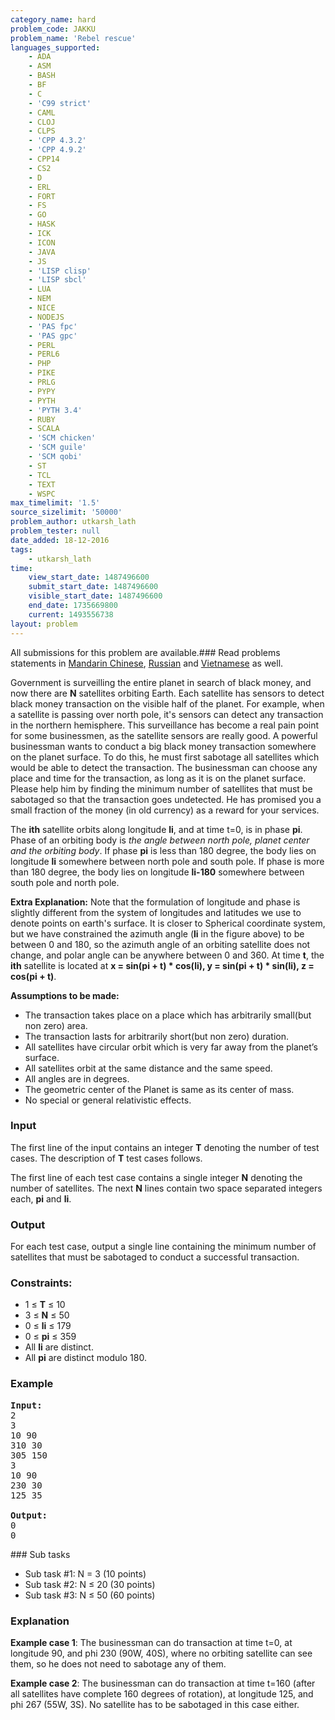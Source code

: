 ```yaml
---
category_name: hard
problem_code: JAKKU
problem_name: 'Rebel rescue'
languages_supported:
    - ADA
    - ASM
    - BASH
    - BF
    - C
    - 'C99 strict'
    - CAML
    - CLOJ
    - CLPS
    - 'CPP 4.3.2'
    - 'CPP 4.9.2'
    - CPP14
    - CS2
    - D
    - ERL
    - FORT
    - FS
    - GO
    - HASK
    - ICK
    - ICON
    - JAVA
    - JS
    - 'LISP clisp'
    - 'LISP sbcl'
    - LUA
    - NEM
    - NICE
    - NODEJS
    - 'PAS fpc'
    - 'PAS gpc'
    - PERL
    - PERL6
    - PHP
    - PIKE
    - PRLG
    - PYPY
    - PYTH
    - 'PYTH 3.4'
    - RUBY
    - SCALA
    - 'SCM chicken'
    - 'SCM guile'
    - 'SCM qobi'
    - ST
    - TCL
    - TEXT
    - WSPC
max_timelimit: '1.5'
source_sizelimit: '50000'
problem_author: utkarsh_lath
problem_tester: null
date_added: 18-12-2016
tags:
    - utkarsh_lath
time:
    view_start_date: 1487496600
    submit_start_date: 1487496600
    visible_start_date: 1487496600
    end_date: 1735669800
    current: 1493556738
layout: problem
---
```

All submissions for this problem are available.###  Read problems statements in [Mandarin Chinese](http://www.codechef.com/download/translated/FEB17/mandarin/JAKKU.pdf), [Russian](http://www.codechef.com/download/translated/FEB17/russian/JAKKU.pdf) and [Vietnamese](http://www.codechef.com/download/translated/FEB17/vietnamese/JAKKU.pdf) as well.

Government is surveilling the entire planet in search of black money, and now there are **N** satellites orbiting Earth. Each satellite has sensors to detect black money transaction on the visible half of the planet. For example, when a satellite is passing over north pole, it's sensors can detect any transaction in the northern hemisphere. This surveillance has become a real pain point for some businessmen, as the satellite sensors are really good. A powerful businessman wants to conduct a big black money transaction somewhere on the planet surface. To do this, he must first sabotage all satellites which would be able to detect the transaction. The businessman can choose any place and time for the transaction, as long as it is on the planet surface. Please help him by finding the minimum number of satellites that must be sabotaged so that the transaction goes undetected. He has promised you a small fraction of the money (in old currency) as a reward for your services.

<object data="https://s3.amazonaws.com/codechef\_shared/download/upload/FEB17/SC.svg" type="image/svg+xml" height="350"> </object> <object data="https://s3.amazonaws.com/codechef\_shared/download/upload/FEB17/T2.svg" type="image/svg+xml" height="350"> </object>

The **ith** satellite orbits along longitude **li**, and at time t=0, is in phase **pi**. Phase of an orbiting body is _the angle between north pole, planet center and the orbiting body_. If phase **pi** is less than 180 degree, the body lies on longitude **li** somewhere between north pole and south pole. If phase is more than 180 degree, the body lies on longitude **li-180** somewhere between south pole and north pole.

**Extra Explanation:** Note that the formulation of longitude and phase is slightly different from the system of longitudes and latitudes we use to denote points on earth's surface. It is closer to Spherical coordinate system, but we have constrained the azimuth angle (**li** in the figure above) to be between 0 and 180, so the azimuth angle of an orbiting satellite does not change, and polar angle can be anywhere between 0 and 360. At time **t**, the **ith** satellite is located at **x = sin(pi + t) \* cos(li), y = sin(pi + t) \* sin(li), z = cos(pi + t)**.

**Assumptions to be made:**

- The transaction takes place on a place which has arbitrarily small(but non zero) area.
- The transaction lasts for arbitrarily short(but non zero) duration.
- All satellites have circular orbit which is very far away from the planet’s surface.
- All satellites orbit at the same distance and the same speed.
- All angles are in degrees.
- The geometric center of the Planet is same as its center of mass.
- No special or general relativistic effects.

### Input

The first line of the input contains an integer **T** denoting the number of test cases. The description of **T** test cases follows.

The first line of each test case contains a single integer **N** denoting the number of satellites. The next **N** lines contain two space separated integers each, **pi** and **li**.

### Output

For each test case, output a single line containing the minimum number of satellites that must be sabotaged to conduct a successful transaction.

### Constraints:

- 1 ≤ **T** ≤ 10
- 3 ≤ **N** ≤ 50
- 0 ≤ **li** ≤ 179
- 0 ≤ **pi** ≤ 359
- All **li** are distinct.
- All **pi** are distinct modulo 180.

### Example

<pre>
<b>Input:</b>
2
3
10 90
310 30
305 150
3
10 90
230 30
125 35

<b>Output:</b>
0
0
</pre>### Sub tasks

- Sub task #1: N = 3 (10 points)
- Sub task #2: N ≤ 20 (30 points)
- Sub task #3: N ≤ 50 (60 points)

### Explanation

**Example case 1**: The businessman can do transaction at time t=0, at longitude 90, and phi 230 (90W, 40S), where no orbiting satellite can see them, so he does not need to sabotage any of them.

**Example case 2**: The businessman can do transaction at time t=160 (after all satellites have complete 160 degrees of rotation), at longitude 125, and phi 267 (55W, 3S). No satellite has to be sabotaged in this case either.
